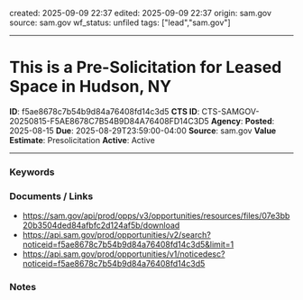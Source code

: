 created: 2025-09-09 22:37
edited: 2025-09-09 22:37
origin: sam.gov
source: sam.gov
wf_status: unfiled
tags: ["lead","sam.gov"]

---

# This is a Pre-Solicitation for Leased Space in Hudson, NY

**ID**: f5ae8678c7b54b9d84a76408fd14c3d5
**CTS ID**: CTS-SAMGOV-20250815-F5AE8678C7B54B9D84A76408FD14C3D5
**Agency**: 
**Posted**: 2025-08-15
**Due**: 2025-08-29T23:59:00-04:00
**Source**: sam.gov
**Value Estimate**: Presolicitation
**Active**: Active

---

### Keywords


### Documents / Links
- <https://sam.gov/api/prod/opps/v3/opportunities/resources/files/07e3bb20b3504ded84afbfc2d124af5b/download>
- <https://api.sam.gov/prod/opportunities/v2/search?noticeid=f5ae8678c7b54b9d84a76408fd14c3d5&limit=1>
- <https://api.sam.gov/prod/opportunities/v1/noticedesc?noticeid=f5ae8678c7b54b9d84a76408fd14c3d5>

### Notes

